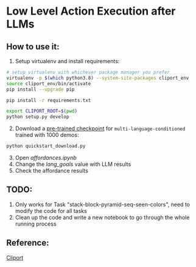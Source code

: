 # Low Level Action Execution after LLMs
## How to use it:
1. Setup virtualenv and install requirements:
```bash
# setup virtualenv with whichever package manager you prefer
virtualenv -p $(which python3.8) --system-site-packages cliport_env  
source cliport_env/bin/activate
pip install --upgrade pip

pip install -r requirements.txt

export CLIPORT_ROOT=$(pwd)
python setup.py develop
```
2. Download a [pre-trained checkpoint](https://drive.google.com/file/d/1w8yzqrIf-bTXp6NazQ_o8V-xiJB3tlli/view?usp=sharing) for `multi-language-conditioned` trained with 1000 demos:
```bash
python quickstart_download.py
``` 
3. Open *affordances.ipynb*
4. Change the *lang_goals* value with LLM results
5. Check the affordance results

## TODO:
1. Only works for Task "stack-block-pyramid-seq-seen-colors", need to modify the code for all tasks
2. Clean up the code and write a new notebook to go through the whole running process

## Reference:
[Cliport](https://github.com/cliport/cliport)
